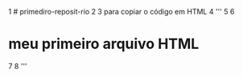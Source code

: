 1   # primediro-reposit-rio
2 
3   para copiar o código em HTML
4   '''
5   <html>
6     <h1>meu primeiro arquivo HTML</h1>
7   </html>
8   '''
